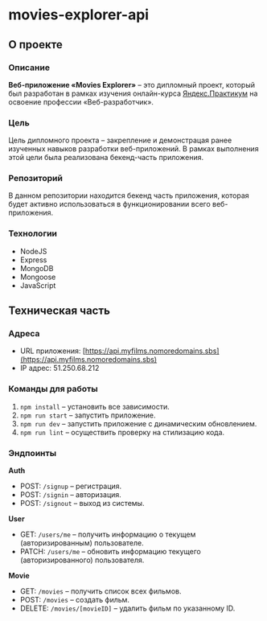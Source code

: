 # movies-explorer-api
## О проекте

### Описание
**Веб-приложение «Movies Explorer»** – это дипломный проект, который был разработан в рамках изучения
онлайн-курса [Яндекс.Практикум](https://practicum.yandex.ru/) на освоение профессии «Веб-разработчик».

### Цель
Цель дипломного проекта – закрепление и демонстрацая ранее изученных навыков разработки веб-приложений.
В рамках выполнения этой цели была реализована бекенд-часть приложения.

### Репозиторий
В данном репозитории находится бекенд часть приложения, которая будет активно использоваться в функционировании всего веб-приложения.

### Технологии
- NodeJS
- Express
- MongoDB
- Mongoose
- JavaScript
## Техническая часть

### Адреса
- URL приложения: [https://api.myfilms.nomoredomains.sbs](https://api.myfilms.nomoredomains.sbs)
- IP адрес: 51.250.68.212 

### Команды для работы
1. `npm install` – установить все зависимости.
2. `npm run start` – запустить приложение.
3. `npm run dev` – запустить приложение с динамическим обновлением.
4. `npm run lint` – осуществить проверку на стилизацию кода.

### Эндпоинты
**Auth**
- POST: `/signup` – регистрация.
- POST: `/signin` – авторизация.
- POST: `/signout` – выход из системы.

**User**
- GET: `/users/me` – получить информацию о текущем (авторизированным) пользователе.
- PATCH: `/users/me` – обновить информацию текущего (авторизированного) пользователя.

**Movie**
- GET: `/movies` – получить список всех фильмов.
- POST: `/movies` – создать фильм.
- DELETE: `/movies/[movieID]` – удалить фильм по указанному ID.